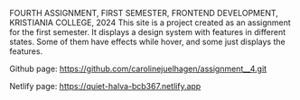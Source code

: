 FOURTH ASSIGNMENT, FIRST SEMESTER, FRONTEND DEVELOPMENT, KRISTIANIA COLLEGE, 2024
This site is a project created as an assignment for the first semester.
It displays a design system with features in different states. Some of them have effects while hover, and some just displays the features.

Github page:
https://github.com/carolinejuelhagen/assignment__4.git

Netlify page:
https://quiet-halva-bcb367.netlify.app
